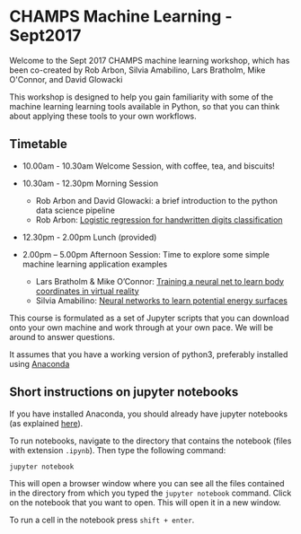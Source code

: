 # CHAMPS Machine Learning - Sept2017

Welcome to the Sept 2017 CHAMPS machine learning workshop, which has been co-created by Rob Arbon, Silvia Amabilino, Lars Bratholm, Mike O'Connor, and David Glowacki

This workshop is designed to help you gain familiarity with some of the machine learning learning tools available in Python, so that you can think about applying these tools to your own workflows.

## Timetable
* 10.00am - 10.30am Welcome Session, with coffee, tea, and biscuits!

* 10.30am - 12.30pm Morning Session
    * Rob Arbon and David Glowacki: a brief introduction to the python data science pipeline
    * Rob Arbon: [Logistic regression for handwritten digits classification](https://gitpitch.com/davidglo/ML-CHAMPS-Sept2017#)

* 12.30pm - 2.00pm Lunch (provided)

* 2.00pm – 5.00pm Afternoon Session: Time to explore some simple machine learning application examples
    * Lars Bratholm & Mike O’Connor: [Training a neural net to learn body coordinates in virtual reality](https://github.com/davidglo/ML-CHAMPS-Sept2017/tree/master/vr/)
    * Silvia Amabilino: [Neural networks to learn potential energy surfaces](https://github.com/davidglo/ML-CHAMPS-Sept2017/tree/master/pes)

This course is formulated as a set of Jupyter scripts that you can download onto your own machine and work through at your own pace. We will be around to answer questions.

It assumes that you have a working version of python3, preferably installed using [Anaconda](https://www.continuum.io/downloads)

## Short instructions on jupyter notebooks

If you have installed Anaconda, you should already have jupyter notebooks (as explained [here](http://jupyter.readthedocs.io/en/latest/install.html)).

To run notebooks, navigate to the directory that contains the notebook (files with extension `.ipynb`). Then type the following command:

`jupyter notebook`

This will open a browser window where you can see all the files contained in the directory from which you typed the `jupyter notebook` command. Click on the notebook that you want to open. This will open it in a new window. 

To run a cell in the notebook press `shift + enter`.


